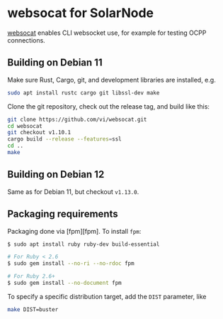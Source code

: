 # websocat for SolarNode

[websocat](https://github.com/vi/websocat) enables CLI websocket use, for example for
testing OCPP connections.

## Building on Debian 11

Make sure Rust, Cargo, git, and development libraries are installed, e.g.

```sh
sudo apt install rustc cargo git libssl-dev make
```

Clone the git repository, check out the release tag, and build like this:

```sh
git clone https://github.com/vi/websocat.git
cd websocat
git checkout v1.10.1
cargo build --release --features=ssl
cd ..
make
```

## Building on Debian 12

Same as for Debian 11, but checkout `v1.13.0`.

## Packaging requirements

Packaging done via [fpm][fpm]. To install `fpm`:

```sh
$ sudo apt install ruby ruby-dev build-essential

# For Ruby < 2.6
$ sudo gem install --no-ri --no-rdoc fpm

# For Ruby 2.6+
$ sudo gem install --no-document fpm
```

To specify a specific distribution target, add the `DIST` parameter, like

```sh
make DIST=buster
```
